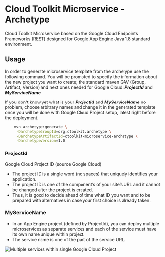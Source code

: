 # Cloud Toolkit Microservice - Archetype
Cloud Toolkit Microservice based on the Google Cloud Endpoints Frameworks (REST) designed for Google App Engine Java 1.8 standard environment.

## Usage
In order to generate microservice template from the archetype use the following command. You will be prompted to specify the information about the new project you want to create; the standard maven GAV (Group, Artifact, Version) and next ones needed for Google Cloud: **_ProjectId_** and **_MyServiceName_**.

If you don't know yet what is your **_ProjectId_** and **_MyServiceName_** no problem, choose arbitrary names and change it in the generated template once you will be done with Google Cloud Project setup, latest right before the deployment.

```bash
    mvn archetype:generate \
     -DarchetypeGroupId=org.ctoolkit.archetype \
     -DarchetypeArtifactId=ctoolkit-microservice-archetype \
     -DarchetypeVersion=1.0
```

### ProjectId
Google Cloud Project ID (source Google Cloud)

- The project ID is a single word (no spaces) that uniquely identifies your application.
- The project ID is one of the component’s of your site’s URL and it cannot be changed after the project is created.
- Thus, it is good to decide ahead of time what ID you want and to be prepared with alternatives in case your first choice is already taken.

### MyServiceName
- In an App Engine project (defined by ProjectId), you can deploy multiple microservices as separate services and each of the service must have its own name unique within project.
- The service name is one of the part of the service URL.

![Multiple services within single Google Cloud Project](https://cloud.google.com/solutions/images/microservices-project-with-modules.png)

